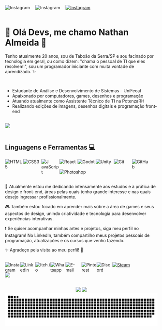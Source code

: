 
<div display="inline-block">

<a href="https://www.instagram.com/n3yth_devs/" target="_blank">
    <img align="left" width="100px" src="https://i.ibb.co/rffQ8tWL/Instagram.png" alt="Instagram" style="vertical-align:top;">
</a>

<a href="https://www.linkedin.com/in/nathanalmeidabrito/" target="_blank">
    <img align="left" width="100px" src="https://i.ibb.co/BHdkr6s5/LinkedIn.png" alt="Instagram" style="vertical-align:top;">
</a>

<a href="https://n3yth.itch.io" target="_blank">
    <img width="100px" src="https://i.ibb.co/67vpHWX4/Itch-io.png" alt="Instagram" style="vertical-align:top;">
</a>

</div>

</br>

# 👾 Olá Devs, me chamo Nathan Almeida 👾
Tenho atualmente 20 anos, sou de Taboão da Serra/SP e sou facinado por tecnologia em geral, ou como dizem: "chama o pessoal de TI que eles resolvem!", sou um programador iniciante com muita vontade de aprendizado. ✨

</br>

- Estudante de Análise e Desenvolvimento de Sistemas – UniFecaf
- Apaixonado por computadores, games, desenhos e programação
- Atuando atualmente como Assistente Técnico de TI na PotenzaRH
- Realizando edições de imagens, desenhos digitais e programação front-end

</br>

<div align="left">
    <img src="https://i.ibb.co/yc69g9GJ/agentetrabalhocomti.gif" width="400px">
</div>

</br>

<h2>Linguagens e Ferramentas 💻</h2>

<div display="inline-block">
<img align="left" src="https://cdn.jsdelivr.net/gh/devicons/devicon@latest/icons/html5/html5-original.svg" width="60px" title="HTML5"/>

<img align="left" src="https://cdn.jsdelivr.net/gh/devicons/devicon@latest/icons/css3/css3-original.svg" width="60px" title="CSS3"/>

<img align="left" src="https://cdn.jsdelivr.net/gh/devicons/devicon@latest/icons/javascript/javascript-original.svg" width="60px" title="J avaScript"/>

<img align="left" src="https://cdn.jsdelivr.net/gh/devicons/devicon@latest/icons/react/react-original.svg" width="60px" title="React"/>


<img align="left" src="https://cdn.jsdelivr.net/gh/devicons/devicon@latest/icons/godot/godot-original.svg" width="60px" title="Godot"/>

<img align="left" src="https://cdn.jsdelivr.net/gh/devicons/devicon@latest/icons/unity/unity-original.svg" width="60px" title="Unity"/>

<img  align="left" src="https://cdn.jsdelivr.net/gh/devicons/devicon@latest/icons/git/git-original.svg" width="60px" title="Git"/>

<img align="left" src="https://cdn.jsdelivr.net/gh/devicons/devicon@latest/icons/github/github-original.svg" width="60px" title="GitHub"/>

<img src="https://cdn.jsdelivr.net/gh/devicons/devicon@latest/icons/photoshop/photoshop-original.svg" width="60px" title="Photoshop"/>
</div>

</br>   

📖 Atualmente estou me dedicando intensamente aos estudos e à prática de design e front-end, áreas pelas quais tenho grande interesse e nas quais desejo ingressar profissionalmente.

🎮 Também estou focado em aprender mais sobre a área de games e seus aspectos de design, unindo criatividade e tecnologia para desenvolver experiências interativas.

❗ Se quiser acompanhar minhas artes e projetos, siga meu perfil no Instagram! No LinkedIn, também compartilho meus projetos pessoais de programação, atualizações e os cursos que venho fazendo.

✨ Agradeço pela visita ao meu perfil! 🤩

</br>

<div display="inline-block">
<a href="https://www.instagram.com/n3yth_devs/" target="_blank">
<img align="left" src="https://i.ibb.co/FqYz8BG0/instagram.png" alt="Instagram" width="50px"/>
</a>
<a href="https://www.linkedin.com/in/nathanalmeidabrito/" target="_blank">
<img align="left" src="https://i.ibb.co/1fFG9HP1/linkedin.png" alt="LinkedIn" width="50px"/>
</a>
<a href="https://n3yth.itch.io" target="_blank">
<img align="left" src="https://i.ibb.co/MyJc7w2F/itch-io.png" alt="Itch.io" width="50px"/>
</a>
<a href="https://api.whatsapp.com/send/?phone=5511943133947&text&type=phone_number&app_absent=0" target="_blank">
<img align="left" src="https://i.ibb.co/j9fmT5t2/whatsapp.png" alt="Whatsapp" width="50px"/>
</a>
<a href="mailto:nathan.dev2004@gmail.com" target="_blank">
<img align="left" src="https://i.ibb.co/wZgGzh0y/mail.png" alt="E-mail" width="53px"/>
</a>
<a href="https://br.pinterest.com/N3yTh/" target="_blank">
<img align="left" src="https://i.ibb.co/Mxkd7DGn/pinterest.png" alt="Pinterest" width="50px"/>
</a>
<a href="https://discord.com/users/680824034551922697" target="_blank">
<img align="left" src="https://i.ibb.co/j9F8FmPW/discord.png" alt="Discord" width="52px"/>
</a>
<a href="https://steamcommunity.com/id/NeYtoIn/" target="_blank">
<img src="https://i.ibb.co/twR6TTMR/steam.png" alt="Steam" width="53px"/>
</a>
</div>

</br>

<div>
    <img src="https://i.ibb.co/TM2bnLPH/spongebob-technology.gif" width="400px">
</div>

##

<div align="center">
<img height="180em" src="https://github-readme-stats-eight-theta.vercel.app/api?username=N3yTh&show_icons=true&theme=radical&include_all_commits=true&count_private=true"/>
<img height="180em" src="https://github-readme-stats.vercel.app/api/top-langs/?username=N3yTh&layout=donut&theme=radical"/>
</div>

<picture>
  <source
    media="(prefers-color-scheme: dark)"
    srcset="https://raw.githubusercontent.com/platane/snk/output/github-contribution-grid-snake-dark.svg"
  />
  <source
    media="(prefers-color-scheme: light)"
    srcset="https://raw.githubusercontent.com/platane/snk/output/github-contribution-grid-snake.svg"
  />
  <img
    alt="github contribution grid snake animation"
    src="https://raw.githubusercontent.com/platane/snk/output/github-contribution-grid-snake.svg"
  />
</picture>

